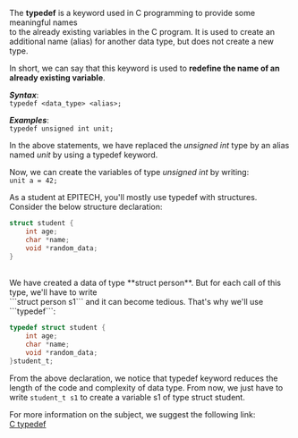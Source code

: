 The **typedef** is a keyword used in C programming to provide some meaningful names<br/>
to the already existing variables in the C program. It is used to create an additional name (alias) for another data type, but does not create a new type.

In short, we can say that this keyword is used to **redefine the name of an already existing variable**.

***Syntax***:<br/>
    ```
    typedef <data_type> <alias>;
    ```
<br/>

***Examples***:<br/>
    ```
    typedef unsigned int unit;
    ```
<br/>

In the above statements, we have replaced the *unsigned int* type by an alias named *unit* by using a typedef keyword.

Now, we can create the variables of type *unsigned int* by writing:<br/>
    ```
    unit a = 42;
    ```

As a student at EPITECH, you'll mostly use typedef with structures.
Consider the below structure declaration:<br/>

```c
struct student {
    int age;
    char *name;
    void *random_data;
}
```
<br/>
We have created a data of type **struct person**. But for each call of this type, we'll have to write<br/> 
```struct person s1``` and it can become tedious.
That's why we'll use ```typedef```:<br/>

```c
typedef struct student {
    int age;
    char *name;
    void *random_data;
}student_t;
```

From the above declaration, we notice that typedef keyword reduces the length of the code and complexity of data type. From now, we just have
to write ```student_t s1``` to create a variable s1 of type struct student.

For more information on the subject, we suggest the following link:<br/>
[C typedef](https://devdocs.io/c/language/typedef)